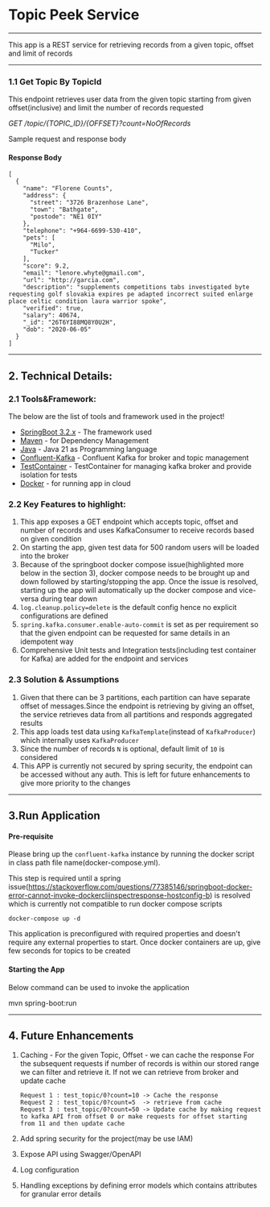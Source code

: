 # Topic Peek Service

<hr>

This app is a REST service for retrieving records from a given topic, offset and limit of records

<hr>

### 1.1 Get Topic By TopicId

This endpoint retrieves user data from the given topic starting from given offset(inclusive) and limit the number of records requested

*GET /topic/{TOPIC_ID}/{OFFSET}?count=NoOfRecords*

Sample request and response body

#### Response Body

```
[
  {
    "name": "Florene Counts",
    "address": {
      "street": "3726 Brazenhose Lane",
      "town": "Bathgate",
      "postode": "NE1 0IY"
    },
    "telephone": "+964-6699-530-410",
    "pets": [
      "Milo",
      "Tucker"
    ],
    "score": 9.2,
    "email": "lenore.whyte@gmail.com",
    "url": "http://garcia.com",
    "description": "supplements competitions tabs investigated byte requesting golf slovakia expires pe adapted incorrect suited enlarge place celtic condition laura warrior spoke",
    "verified": true,
    "salary": 40674,
    "_id": "26T6YI88MQ8Y0U2H",
    "dob": "2020-06-05"
  }
]
```

<hr>

## 2. Technical Details:

### 2.1 Tools&Framework:

The below are the list of tools and framework used in the project!

* [SpringBoot 3.2.x](https://spring.io/projects/spring-boot) - The framework used
* [Maven](https://maven.apache.org/) - for Dependency Management
* [Java](https://www.oracle.com/technetwork/java/javase/overview/java8-2100321.html) - Java 21 as Programming language
* [Confluent-Kafka](https://hub.docker.com/r/confluentinc/cp-kafka/) - Confluent Kafka for broker and topic management
* [TestContainer](https://testcontainers.com/) - TestContainer for managing kafka broker and provide isolation for tests
* [Docker](https://www.docker.com/) - for running app in cloud

### 2.2 Key Features to highlight:

1. This app exposes a GET endpoint which accepts topic, offset and number of records and uses KafkaConsumer to receive records based on given condition
2. On starting the app, given test data for 500 random users will be loaded into the broker
3. Because of the springboot docker compose issue(highlighted more below in the section 3), docker compose needs to be brought up and down followed by starting/stopping the app. Once the issue is resolved, starting up the app will automatically up the docker
   compose and vice-versa during tear down
4. `log.cleanup.policy=delete` is the default config hence no explicit configurations are defined
5. `spring.kafka.consumer.enable-auto-commit` is set as per requirement so that the given endpoint can be requested for same details in an idempotent way
4. Comprehensive Unit tests and Integration tests(including test container for Kafka) are added for the endpoint and services

### 2.3 Solution & Assumptions

1. Given that there can be 3 partitions, each partition can have separate offset of messages.Since the endpoint is retrieving by giving an offset, the service retrieves data from all partitions and responds aggregated results
2. This app loads test data using `KafkaTemplate`(instead of `KafkaProducer`) which internally uses `KafkaProducer`
3. Since the number of records `N` is optional, default limit of `10` is considered
3. This APP is currently not secured by spring security, the endpoint can be accessed without any auth. This is left for future enhancements to give more priority to the changes

<hr>

## 3.Run Application

#### Pre-requisite

Please bring up the `confluent-kafka` instance by running the docker script in class path file name(docker-compose.yml). 

This step is required until a spring issue(https://stackoverflow.com/questions/77385146/springboot-docker-error-cannot-invoke-dockercliinspectresponse-hostconfig-b) is resolved which is currently not compatible to run docker compose scripts

```
docker-compose up -d    
```

This application is preconfigured with required properties and doesn't require any external properties to start. Once docker containers are up, give few seconds for topics to be created

#### Starting the App

Below command can be used to invoke the application

mvn spring-boot:run

<hr>

## 4. Future Enhancements

1. Caching - For the given Topic, Offset - we can cache the response
   For the subsequent requests if number of records is within our stored range we can filter and retrieve it.
   If not we can retrieve from broker and update cache

   ```
   Request 1 : test_topic/0?count=10 -> Cache the response
   Request 2 : test_topic/0?count=5  -> retrieve from cache
   Request 3 : test_topic/0?count=50 -> Update cache by making request to kafka API from offset 0 or make requests for offset starting from 11 and then update cache
   ``` 

2. Add spring security for the project(may be use IAM)
3. Expose API using Swagger/OpenAPI
4. Log configuration
5. Handling exceptions by defining error models which contains attributes for granular error details
